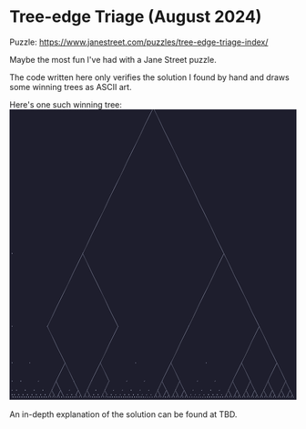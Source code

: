 # Tree-edge Triage (August 2024)
Puzzle: https://www.janestreet.com/puzzles/tree-edge-triage-index/

Maybe the most fun I've had with a Jane Street puzzle.

The code written here only verifies the solution I found by hand and draws some winning trees as ASCII art.

Here's one such winning tree:
<img width="520" height="510" alt="An ASCII art drawing of a winning tree (for Aaron)" src="./tree-drawing.png">

An in-depth explanation of the solution
can be found at TBD.